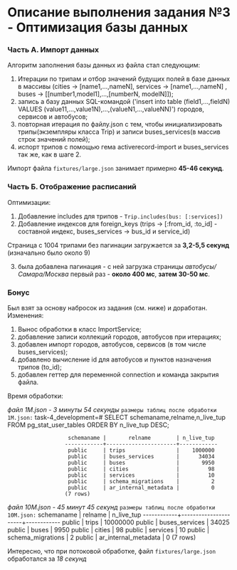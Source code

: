 # Описание выполнения задания №3 - Оптимизация базы данных

### Часть A. Импорт данных

Алгоритм заполнения базы данных из файла стал следующим:

1) Итерации по трипам и отбор значений будущих полей в базе данных в массивы (cities -> [name1,...,nameN], services -> [name1,...,nameN] , buses -> [[number1,model1],...,[numberN, modelN]]);
2) запись а базу данных SQL-командой ('insert into table (field1,...,fieldN) VALUES (value11,...,value1N),...,(valueN1,...,valueNN)') городов, сервисов и автобусов;
3) повторная итерация по файлу.json с тем, чтобы инициализировать трипы(экземпляры класса Trip) и записи buses_services(в массив строк значений полей);
4) испорт трипов с помощью гема activerecord-import и buses_services так же, как в шаге 2.

Импорт файла `fixtures/large.json` занимает примерно **45-46 секунд**.

### Часть Б. Отображение расписаний

Оптимизации:

1) Добавление includes для трипов - `Trip.includes(bus: [:services])`
2) Добавление индексов для foreign_keys (trips -> [:from_id, :to_id] - составной индекс, buses_services -> bus_id и service_id)

Страница с 1004 трипами без пагинации загружается за **3,2-5,5 секунд** (изначально было около 9)

3) была добавлена пагинация - с ней загрузка страницы *автобусы/Самара/Москва* первый раз - **около 400 мс**, **затем 30-50 мс**.


### Бонус

Был взят за основу набросок из задания (см. ниже) и доработан.
Изменения:

1) Вынос обработки в класс ImportService;
2) добавление записи коллекций городов, автобусов при итерациях;
3) добавлен импорт городов, автобусов, сервисов (в том числе buses_services);
4) добавлено вычисление id для автобусов и пунктов назначения трипов (to_id);
5) добавлен геттер для переменной connection и команда закрытия файла.

Время обработки:

*файл 1М.json - 3 минуты 54 секунды*
`размеры таблиц после обработки 1M.json:`
  task-4_development=# SELECT schemaname,relname,n_live_tup
                        FROM pg_stat_user_tables
                        ORDER BY n_live_tup DESC;

                       schemaname |       relname        | n_live_tup
                      ------------+----------------------+------------
                       public     | trips                |    1000000
                       public     | buses_services       |      34034
                       public     | buses                |       9950
                       public     | cities               |         98
                       public     | services             |         10
                       public     | schema_migrations    |          2
                       public     | ar_internal_metadata |          0
                      (7 rows)

*файл 10M.json - 45 минут 45 секунд*
`размеры таблиц после обработки 10M.json:`
  schemaname |       relname        | n_live_tup
  ------------+----------------------+------------
  public     | trips                |   10000000
  public     | buses_services       |      34025
  public     | buses                |       9950
  public     | cities               |         98
  public     | services             |         10
  public     | schema_migrations    |          2
  public     | ar_internal_metadata |          0
  (7 rows)


Интересно, что при потоковой обработке, файл `fixtures/large.json` обработался за *18 секунд*


<!-- # Задание №3

В этом задании вам предлагается оптимизировать учебное `rails`-приложение.

Для запуска потребуется:
- `ruby 2.6.3`
- `postgres`

Запуск и использование:
- `bundle install`
- `bin/setup`
- `rails s`
- `open http://localhost:3000/автобусы/Самара/Москва`

## Описание учебного приложения
Зайдя на страницу `автобусы/Самара/Москва` вы увидите расписание автобусов по этому направлению.

## Что оптимизировать

### A. Импорт данных
При выполнении `bin/setup` в базу данных загружаются данные о рейсах из файла `fixtures/small.json`

Сама загрузка данных из файла делается очень наивно (и не эффективно).

В комплекте с заданием поставляются файлы
- `example.json`
- `small.json` (1K трипов)
- `medium.json` (10K трипов)
- `large.json` (100K трипов)

Нужно оптимизировать механизм перезагрузки расписания из файла так, чтобы он импортировал файл `large.json` **в пределах минуты**.

`rake reload_json[fixtures/large.json]`

Для импорта этого объёма данных
- вам может помочь гем https://github.com/zdennis/activerecord-import
- избегайте создания лишних транзакций
- профилируйте скрипт импорта изученными инструментами и оптимизируйте его!

### Б. Отображение расписаний
Сами страницы расписаний тоже формируются не эффективно и при росте объёмов начинают сильно тормозить.

Нужно найти и устранить проблемы, замедляющие формирование этих страниц.

Попробуйте воспользоваться
- [ ] `rack-mini-profiler`
- [ ] `rails panel`
- [ ] `bullet`
- [ ] `explain` запросов

### Сдача задания
`PR` в этот репозиторий с кодом и описанием.

В описании указать:
- за какое время выполняется импорт файла `fixtures/large.json`
- за какое время рендерится страница `автобусы/Самара/Москва`

Перед сдачей нужно убедиться, что результат работы страницы `автобусы/Самара/Москва` для данных из файла `fixtures/example.json` не изменился, то есть не было внесено никаких функциональных изменений, только оптимизации.

Лучше защититься от такой регрессии тестом.

### bonus
*Советую приступать к бонусу только после завершения основной части ДЗ.*

В качестве бонуса нужно справиться с импортом файлов `1M.json` (`codename mega`) и `10M.json` (`codename hardcore`)

- [mega](https://www.dropbox.com/s/mhc2pzgtt4bp485/1M.json.gz?dl=1)
- [hardcore](https://www.dropbox.com/s/h08yke5phz0qzbx/10M.json.gz?dl=1)

## Подсказки

### Мета-информация о данных

При реализации импорта нужно учесть наши инсайдерские знания о данных:
- первичным ключом для автобуса считаем `(model, number)`
- уникальных автобусов в файле `10M.json` ~ `10_000`
- ункикльных городов в файле `10M.json` ~ `100`
- сервисов ровно `10`, те что перечислены в `Service::SERVICES`

### Стриминг

Файл `10M.json` весит ~ `3Gb`.
Поэтому лучше не пытаться грузить его целиком в память и парсить.

Вместо этого лучше читать и парсить его потоково.

Это более-менее привычная схема, но знали ли вы, что в `Posgtres` тоже можно импортировать данные потоком?

Вот набросок потокового чтения из файла с потоковой записью в `Postgres`:

```ruby
@cities = {}

ActiveRecord::Base.transaction do
  trips_command =
    "copy trips (from_id, to_id, start_time, duration_minutes, price_cents, bus_id) from stdin with csv delimiter ';'"

  ActiveRecord::Base.connection.raw_connection.copy_data trips_command do
    File.open(file_name) do |ff|
      nesting = 0
      str = +""

      while !ff.eof?
        ch = ff.read(1) # читаем по одному символу
        case
        when ch == '{' # начинается объект, повышается вложенность
          nesting += 1
          str << ch
        when ch == '}' # заканчивается объект, понижается вложенность
          nesting -= 1
          str << ch
          if nesting == 0 # если закончился объкет уровня trip, парсим и импортируем его
            trip = Oj.load(str)
            import(trip)
            progress_bar.increment
            str = +""
          end
        when nesting >= 1
          str << ch
        end
      end
    end
  end
end

def import(trip)
  from_id = @cities[trip['from']]
  if !from_id
    from_id = cities.size + 1
    @cities[trip['from']] = from_id
  end

  # ...

  # стримим подготовленный чанк данных в postgres
  connection.put_copy_data("#{from_id};#{to_id};#{trip['start_time']};#{trip['duration_minutes']};#{trip['price_cents']};#{bus_id}\n")
end
```

### Plan

- чистим базу
- идём по огромному файлу
- по пути формируем в памяти вспомогательные справочники ограниченного размера (`cities`, `buses`, `buses_services`)
- сразу же стримим основные данные в базу (`trips`), чтобы не накапливать их
- после завершения файла сохраняем в базу сформированные справочники

### Notes

Можно использовать любые библиотеки для потоковой обработки `json` и вообще -->
